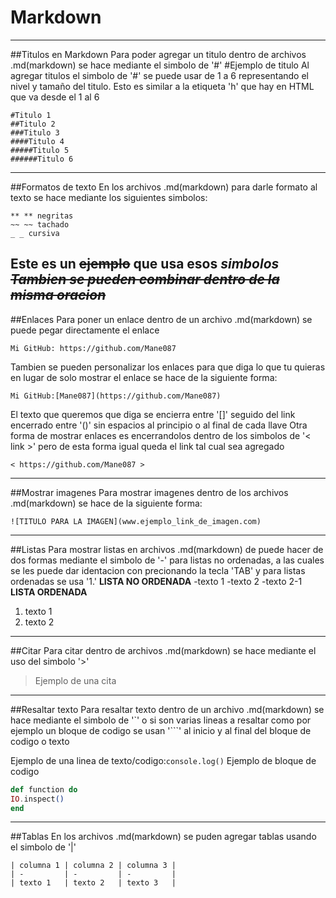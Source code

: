 # Markdown
---
##Titulos en Markdown
Para poder agregar un titulo dentro de archivos .md(markdown) se hace mediante el simbolo de '#'
#Ejemplo de titulo
Al agregar titulos el simbolo de '#' se puede usar de 1 a 6 representando el nivel y tamaño del titulo. Esto es similar a la etiqueta 'h' que hay en HTML que va desde el 1 al 6
```
#Titulo 1
##Titulo 2
###Titulo 3
####Titulo 4
#####Titulo 5
######Titulo 6
```
---  
##Formatos de texto
En los archivos .md(markdown) para darle formato al texto se hace mediante los siguientes simbolos:
```
** ** negritas
~~ ~~ tachado
_ _ cursiva
```
**Este** es un ~~ejemplo~~ que usa esos _simbolos_
**~~_Tambien se pueden combinar dentro de la misma oracion_~~**
---
##Enlaces
Para poner un enlace dentro de un archivo .md(markdown) se puede pegar directamente el enlace 
```
Mi GitHub: https://github.com/Mane087
```
Tambien se pueden personalizar los enlaces para que diga lo que tu quieras en lugar de solo mostrar el enlace se hace de la siguiente forma:
```
Mi GitHub:[Mane087](https://github.com/Mane087)
```
El texto que queremos que diga se encierra entre '[]' seguido del link encerrado entre '()' sin espacios al principio o al final de cada llave
Otra forma de mostrar enlaces es encerrandolos dentro de los simbolos de '< link >' pero de esta forma igual queda el link tal cual sea agregado
```
< https://github.com/Mane087 >
```
---
##Mostrar imagenes
Para mostrar imagenes dentro de los archivos .md(markdown) se hace de la siguiente forma: 
```
![TITULO PARA LA IMAGEN](www.ejemplo_link_de_imagen.com)
```
---
##Listas
Para mostrar listas en archivos .md(markdown) de puede hacer de dos formas mediante el simbolo de '-' para listas no ordenadas, a las cuales se les puede dar identacion con precionando la tecla 'TAB' y para listas ordenadas se usa '1.'
**LISTA NO ORDENADA**
-texto 1
-texto 2
  -texto 2-1
**LISTA ORDENADA**
1. texto 1
2. texto 2
---
##Citar
Para citar dentro de archivos .md(markdown) se hace mediante el uso del simbolo '>'
>Ejemplo de una cita
---
##Resaltar texto
Para resaltar texto dentro de un archivo .md(markdown) se hace mediante el simbolo de '`' o si son varias lineas a resaltar como por ejemplo un bloque de codigo se usan '```' al inicio y al final del bloque de codigo o texto

Ejemplo de una linea de texto/codigo:`console.log()`
Ejemplo de bloque de codigo
```Elixir
def function do
IO.inspect()
end
```
---
##Tablas 
En los archivos .md(markdown) se puden agregar tablas usando el simbolo de  '|'
```
| columna 1 | columna 2 | columna 3 |
| -         | -         | -         |
| texto 1   | texto 2   | texto 3   |
```

